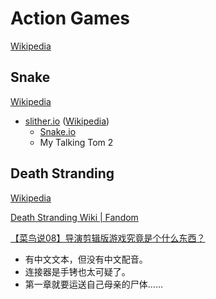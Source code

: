 # Action Games
[Wikipedia](https://en.wikipedia.org/wiki/Action_game)

## Snake
[Wikipedia](https://en.wikipedia.org/wiki/Snake_(video_game_genre))

- [slither.io](https://slither.io/) ([Wikipedia](https://en.wikipedia.org/wiki/Slither.io))
  - [Snake.io](https://snake.io/)
  - My Talking Tom 2

## Death Stranding
[Wikipedia](https://en.wikipedia.org/wiki/Death_Stranding)

[Death Stranding Wiki | Fandom](https://deathstranding.fandom.com/wiki/Death_Stranding_Wiki)

[【菜鸟说08】导演剪辑版游戏究竟是个什么东西？](https://api.xiaoheihe.cn/maxnews/app/share/detail/2521508)

- 有中文文本，但没有中文配音。
- 连接器是手铐也太可疑了。
- 第一章就要运送自己母亲的尸体……